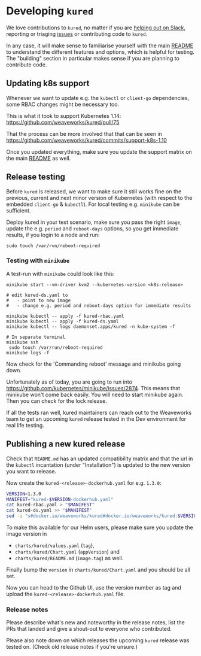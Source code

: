 # Developing `kured`

We love contributions to `kured`, no matter if you are [helping out on
Slack][slack], reporting or triaging [issues][issues] or contributing code
to `kured`.

In any case, it will make sense to familiarise yourself with the main
[README][readme] to understand the different features and options, which is
helpful for testing. The "building" section in particular makes sense if
you are planning to contribute code.

[slack]: README.md#getting-help
[issues]: https://github.com/weaveworks/kured/issues
[readme]: README.md

## Updating k8s support

Whenever we want to update e.g. the `kubectl` or `client-go` dependencies,
some RBAC changes might be necessary too.

This is what it took to support Kubernetes 1.14:
<https://github.com/weaveworks/kured/pull/75>

That the process can be more involved that that can be seen in
<https://github.com/weaveworks/kured/commits/support-k8s-1.10>

Once you updated everything, make sure you update the support matrix on
the main [README][readme] as well.

## Release testing

Before `kured` is released, we want to make sure it still works fine on the
previous, current and next minor version of Kubernetes (with respect to the
embedded `client-go` & `kubectl`). For local testing e.g. `minikube` can be
sufficient.

Deploy kured in your test scenario, make sure you pass the right `image`,
update the e.g. `period` and `reboot-days` options, so you get immediate
results, if you login to a node and run:

```console
sudo touch /var/run/reboot-required
```

### Testing with `minikube`

A test-run with `minikube` could look like this:

```console
minikube start --vm-driver kvm2 --kubernetes-version <k8s-release>

# edit kured-ds.yaml to
#   - point to new image
#   - change e.g. period and reboot-days option for immediate results

minikube kubectl -- apply -f kured-rbac.yaml
minikube kubectl -- apply -f kured-ds.yaml
minikube kubectl -- logs daemonset.apps/kured -n kube-system -f

# In separate terminal
minikube ssh
 sudo touch /var/run/reboot-required
minikube logs -f
```

Now check for the 'Commanding reboot' message and minikube going down.

Unfortunately as of today, you are going to run into
<https://github.com/kubernetes/minikube/issues/2874>. This means that
minikube won't come back easily. You will need to start minikube again.
Then you can check for the lock release.

If all the tests ran well, kured maintainers can reach out to the Weaveworks
team to get an upcoming `kured` release tested in the Dev environment for
real life testing.

## Publishing a new kured release

Check that `README.md` has an updated compatibility matrix and that the
url in the `kubectl` incantation (under "Installation") is updated to the
new version you want to release.

Now create the `kured-<release>-dockerhub.yaml` for e.g. `1.3.0`:

```sh
VERSION=1.3.0
MANIFEST="kured-$VERSION-dockerhub.yaml"
cat kured-rbac.yaml > "$MANIFEST"
cat kured-ds.yaml >> "$MANIFEST"
sed -i "s#docker.io/weaveworks/kured#docker.io/weaveworks/kured:$VERSION#g" "$MANIFEST"
```

To make this available for our Helm users, please make sure you update the
image version in

- `charts/kured/values.yaml` (`tag`),
- `charts/kured/Chart.yaml` (`appVersion`) and
- `charts/kured/README.md` (`image.tag`) as well.

Finally bump the `version` in `charts/kured/Chart.yaml` and you should be
all set.

Now you can head to the Github UI, use the version number as tag and upload the
`kured-<release>-dockerhub.yaml` file.

### Release notes

Please describe what's new and noteworthy in the release notes, list the PRs
that landed and give a shout-out to everyone who contributed.

Please also note down on which releases the upcoming `kured` release was
tested on. (Check old release notes if you're unsure.)
